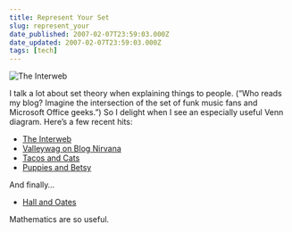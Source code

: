 ```yaml
---
title: Represent Your Set
slug: represent_your
date_published: 2007-02-07T23:59:03.000Z
date_updated: 2007-02-07T23:59:03.000Z
tags: [tech]
---
```


![The Interweb](http://www.dashes.com/anil/images/interwebdiagram.jpg)

I talk a lot about set theory when explaining things to people. (“Who reads my blog? Imagine the intersection of the set of funk music fans and Microsoft Office geeks.”) So I delight when I see an especially useful Venn diagram. Here’s a few recent hits:

- [The Interweb](http://blakethedog.livejournal.com/151958.html)
- [Valleywag on Blog Nirvana](http://www.valleywag.com/tech/awaken-the-giant-within/howto-achieve-blog-nirvana-234738.php)
- [Tacos and Cats](http://warrend.livejournal.com/423338.html)
- [Puppies and Betsy](http://toddv.livejournal.com/584607.html)

And finally…
- [Hall and Oates](http://goldfischegirl.livejournal.com/568534.html)

Mathematics are so useful.
